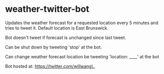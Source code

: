 # weather-twitter-bot
Updates the weather forecast for a requested location every 5 minutes and tries to tweet it. Default location is East Brunswick.

Bot doesn't tweet if forecast is unchanged since last tweet.

Can be shut down by tweeting 'stop' at the bot.

Can change weather forecast location be tweeting 'location: \_\_\_\_' at the bot

Bot hosted at: https://twitter.com/willwang\_

